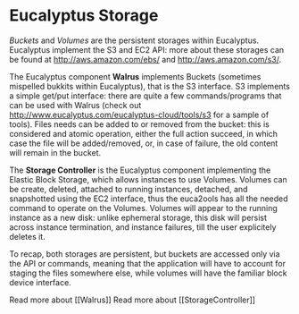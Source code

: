 # Eucalyptus Storage

_Buckets_ and _Volumes_ are the persistent storages within Eucalyptus.
Eucalyptus implement the S3 and EC2 API: more about these storages can be
found at http://aws.amazon.com/ebs/ and http://aws.amazon.com/s3/.

The Eucalyptus component **Walrus** implements Buckets (sometimes mispelled
bukkits within Eucalyptus), that is the S3 interface. S3 implements a
simple get/put interface: there are quite a few commands/programs that can
be used with Walrus (check out
http://www.eucalyptus.com/eucalyptus-cloud/tools/s3 for a sample of
tools). Files needs can be added to or removed from the bucket: this is
considered and atomic operation, either the full action succeed, in which
case the file will be added/removed, or, in case of failure, the old
content will remain in the bucket.

The **Storage Controller** is the Eucalyptus component implementing the
Elastic Block Storage, which allows instances to use Volumes. Volumes can
be create, deleted, attached to running instances, detached, and
snapshotted using the EC2 interface, thus the euca2ools has all the needed
command to operate on the Volumes. Volumes will appear to the running
instance as a new disk: unlike ephemeral storage, this disk will persist
across instance termination, and instance failures, till the user
explicitely deletes it. 

To recap, both storages are persistent, but buckets are accessed only via
the API or commands, meaning that the application will have to account for
staging the files somewhere else, while volumes will have the familiar
block device interface.

Read more about [[Walrus]]
Read more about [[StorageController]]
